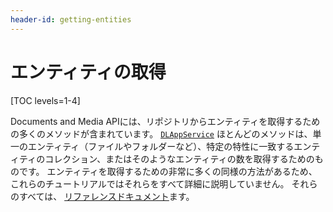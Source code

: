 ```yaml
---
header-id: getting-entities
---
```


# エンティティの取得

[TOC levels=1-4]

Documents and Media APIには、リポジトリからエンティティを取得するための多くのメソッドが含まれています。 [`DLAppService`](@platform-ref@/7.1-latest/javadocs/portal-kernel/com/liferay/document/library/kernel/service/DLAppService.html) ほとんどのメソッドは、単一のエンティティ（ファイルやフォルダーなど）、特定の特性に一致するエンティティのコレクション、またはそのようなエンティティの数を取得するためのものです。 エンティティを取得するための非常に多くの同様の方法があるため、これらのチュートリアルではそれらをすべて詳細に説明していません。 それらのすべては、 [リファレンスドキュメント](@platform-ref@/7.1-latest/javadocs/portal-kernel/com/liferay/document/library/kernel/service/DLAppService.html)ます。
